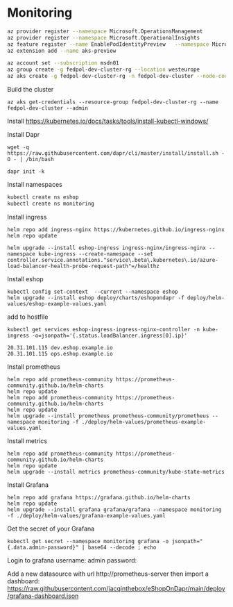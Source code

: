 # Monitoring

```sh
az provider register --namespace Microsoft.OperationsManagement
az provider register --namespace Microsoft.OperationalInsights
az feature register --name EnablePodIdentityPreview   --namespace Microsoft.ContainerService
az extension add --name aks-preview

az account set --subscription msdn01
az group create -g fedpol-dev-cluster-rg --location westeurope
az aks create -g fedpol-dev-cluster-rg -n fedpol-dev-cluster --node-count 2 --location westeurope --enable-addons monitoring --max-pods 110 --generate-ssh-keys
```

Build the cluster

```
az aks get-credentials --resource-group fedpol-dev-cluster-rg --name fedpol-dev-cluster --admin
```

Install
https://kubernetes.io/docs/tasks/tools/install-kubectl-windows/

Install Dapr

```
wget -q https://raw.githubusercontent.com/dapr/cli/master/install/install.sh -O - | /bin/bash
```

```
dapr init -k
```

Install namespaces

```sh
kubectl create ns eshop
kubectl create ns monitoring
```

Install ingress

```
helm repo add ingress-nginx https://kubernetes.github.io/ingress-nginx
helm repo update

helm upgrade --install eshop-ingress ingress-nginx/ingress-nginx --namespace kube-ingress --create-namespace --set controller.service.annotations."service\.beta\.kubernetes\.io/azure-load-balancer-health-probe-request-path"=/healthz
```

Install eshop

```
kubectl config set-context  --current --namespace eshop 
helm upgrade --install eshop deploy/charts/eshopondapr -f deploy/helm-values/eshop-example-values.yaml
```

add to hostfile

```
kubectl get services eshop-ingress-ingress-nginx-controller -n kube-ingress -o=jsonpath='{.status.loadBalancer.ingress[0].ip}'
```

```
20.31.101.115 dev.eshop.example.io
20.31.101.115 ops.eshop.example.io
```

Install prometheus

```
helm repo add prometheus-community https://prometheus-community.github.io/helm-charts
helm repo update
helm repo add prometheus-community https://prometheus-community.github.io/helm-charts
helm repo update
helm upgrade --install prometheus prometheus-community/prometheus --namespace monitoring -f ./deploy/helm-values/prometheus-example-values.yaml
```

Install metrics

```
helm repo add prometheus-community https://prometheus-community.github.io/helm-charts
helm repo update
helm upgrade --install metrics prometheus-community/kube-state-metrics
```

Install Grafana

```
helm repo add grafana https://grafana.github.io/helm-charts
helm repo update
helm upgrade --install grafana grafana/grafana --namespace monitoring -f ./deploy/helm-values/grafana-example-values.yaml
```

Get the secret of your Grafana 

```
kubectl get secret --namespace monitoring grafana -o jsonpath="{.data.admin-password}" | base64 --decode ; echo

```

Login to grafana
username: admin
password: 

Add a new datasource with url http://prometheus-server
then import a dashboard: https://raw.githubusercontent.com/jacqinthebox/eShopOnDapr/main/deploy/grafana-dashboard.json

